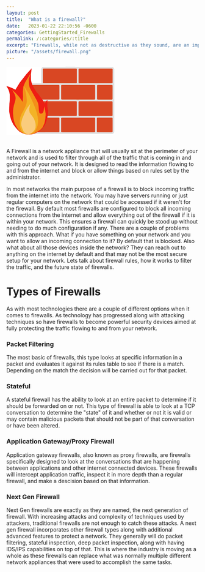 ```yaml
---
layout: post
title:  "What is a firewall?"
date:   2023-01-22 22:10:56 -0600
categories: GettingStarted_Firewalls
permalink: /:categories/:title
excerpt: "Firewalls, while not as destructive as they sound, are an important part of keeping a network secure and ensuring only allowed traffic can get through."
picture: "/assets/firewall.png"
---
```


 <div style=img><img src="/assets/firewall.png"></div>

<br>

A Firewall is a network appliance that will usually sit at the perimeter of your network and is used to filter through all of the traffic that is coming in and going out of your network. It is designed to read the information flowing to and from the internet and block or allow things based on rules set by the administrator.

In most networks the main purpose of a firewall is to block incoming traffic from the internet into the network. You may have servers running or just regular computers on the network that could be accessed if it weren't for the firewall. By default most firewalls are configured to block all incoming connections from the internet and allow everything out of the firewall if it is within your network. This ensures a firewall can quickly be stood up without needing to do much configuration if any. There are a couple of problems with this approach. What if you have something on your network and you want to allow an incoming connection to it? By default that is blocked. Also what about all those devices inside the network? They can reach out to anything on the internet by default and that may not be the most secure setup for your network. Lets talk about firewall rules, how it works to filter the traffic, and the future state of firewalls.

# Types of Firewalls
As with most technologies there are a couple of different options when it comes to firewalls. As technology has progressed along with attacking techniques so have firewalls to become powerful security devices aimed at fully protecting the traffic flowing to and from your network.

### Packet Filtering
The most basic of firewalls, this type looks at specific information in a packet and evaluates it against its rules table to see if there is a match. Depending on the match the decision will be carried out for that packet. 

### Stateful
A stateful firewall has the ability to look at an entire packet to determine if it should be forwarded on or not. This type of firewall is able to look at a TCP conversation to determine the "state" of it and whether or not it is valid or may contain malicious packets that should not be part of that conversation or have been altered.

### Application Gateway/Proxy Firewall
Application gateway firewalls, also known as proxy firewalls, are firewalls specifically designed to look at the conversations that are happening between applications and other internet connected devices. These firewalls will intercept application traffic, inspect it in more depth than a regular firewall, and make a descision based on that information.

### Next Gen Firewall
Next Gen firewalls are exactly as they are named, the next generation of firewall. With increasing attacks and complexity of techniques used by attackers, traditional firewalls are not enough to catch these attacks. A next gen firewall incorporates other firewall types along with additional advanced features to protect a network. They generally will do packet filtering, stateful inspection, deep packet inspection, along with having IDS/IPS capabilities on top of that. This is where the industry is moving as a whole as these firewalls can replace what was normally multiple different network appliances that were used to accomplish the same tasks.